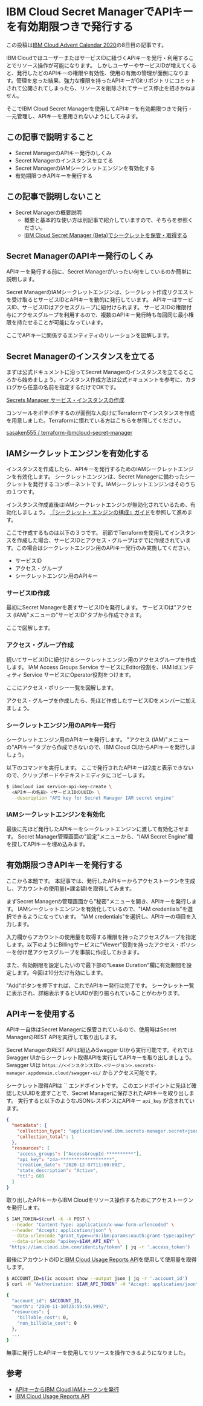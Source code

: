 # IBM Cloud Secret ManagerでAPIキーを有効期限つきで発行する

この投稿は[IBM Cloud Advent Calendar 2020](https://qiita.com/advent-calendar/2020/ibmcloud)の8日目の記事です。

IBM CloudではユーザーまたはサービスIDに紐づくAPIキーを発行・利用することでリソース操作が可能になります。
しかしユーザーやサービスIDが増えてくると、発行したどのAPIキーの権限や有効性、使用の有無の管理が面倒になります。管理を怠った結果、強力な権限を持ったAPIキーがGitリポジトリにコミットされて公開されてしまったら、リソースを削除されてサービス停止を招きかねません。

そこでIBM Cloud Secret Managerを使用してAPIキーを有効期限つきで発行・一元管理し、APIキーを悪用されないようにしてみます。


## この記事で説明すること

* Secret ManagerのAPIキー発行のしくみ
* Secret Managerのインスタンスを立てる
* Secret ManagerのIAMシークレットエンジンを有効化する
* 有効期限つきAPIキーを発行する


## この記事で説明しないこと

* Secret Managerの概要説明
  * 概要と基本的な使い方は別記事で紹介していますので、そちらを参照ください。
  * [IBM Cloud Secret Manager (Beta)でシークレットを保管・取得する](https://ponzmild.hatenablog.com/entry/2020/11/28/002322)


## Secret ManagerのAPIキー発行のしくみ

APIキーを発行する前に、Secret Managerがいったい何をしているのか簡単に説明します。

Secret ManagerのIAMシークレットエンジンは、シークレット作成リクエストを受け取るとサービスIDとAPIキーを動的に発行しています。
APIキーはサービスID、サービスIDはアクセスグループに紐付けられます。
サービスIDの権限付与にアクセスグループを利用するので、複数のAPIキー発行時も毎回同じ最小権限を持たせることが可能になっています。

ここでAPIキーに関係するエンティティのリレーションを図解します。


## Secret Managerのインスタンスを立てる

まずは公式ドキュメントに沿ってSecret Managerのインスタンスを立てるところから始めましょう。インスタンス作成方法は公式ドキュメントを参考に、カタログから任意の名前を指定するだけでOKです。

[Secrets Manager サービス・インスタンスの作成](https://cloud.ibm.com/docs/secrets-manager?topic=secrets-manager-create-instance)

コンソールをポチポチするのが面倒な人向けにTerraformでインスタンスを作成を用意しました。Terraformに慣れている方はこちらを参照してください。

[sasaken555
/
terraform-ibmcloud-secret-manager](https://github.com/sasaken555/terraform-ibmcloud-secret-manager)

## IAMシークレットエンジンを有効化する

インスタンスを作成したら、APIキーを発行するためのIAMシークレットエンジンを有効化します。
シークレットエンジンは、Secret Managerに備わったシークレットを発行するコンポーネントです。IAMシークレットエンジンはそのうちの１つです。

インスタンス作成直後はIAMシークレットエンジンが無効化されているため、有効化しましょう。
[『シークレット・エンジンの構成』ガイド](https://cloud.ibm.com/docs/secrets-manager?topic=secrets-manager-secret-engines)を参照して進めます。

ここで作成するものは以下の３つです。
前節でTerraformを使用してインスタンスを作成した場合、サービスIDとアクセス・グループはすでに作成されています。この場合はシークレットエンジン用のAPIキー発行のみ実施してください。

* サービスID
* アクセス・グループ
* シークレットエンジン用のAPIキー

### サービスID作成

最初にSecret Managerを表すサービスIDを発行します。
サービスIDは"アクセス (IAM)"メニューの"サービスID"タブから作成できます。

ここで図解します。

### アクセス・グループ作成

続いてサービスIDに紐付けるシークレットエンジン用のアクセスグループを作成します。
IAM Access Groups Service サービスにEditor役割を、IAM Idエンティティ Service サービスにOperator役割をつけます。

ここにアクセス・ポリシー一覧を図解します。

アクセス・グループを作成したら、先ほど作成したサービスIDをメンバーに加えましょう。

### シークレットエンジン用のAPIキー発行

シークレットエンジン用のAPIキーを発行します。
"アクセス (IAM)"メニューの"APIキー"タブから作成できないので、IBM Cloud CLIからAPIキーを発行しましょう。

以下のコマンドを実行します。
ここで発行されたAPIキーは2度と表示できないので、クリップボードやテキストエディタにコピーします。

```bash
$ ibmcloud iam service-api-key-create \
  <APIキーの名前> <サービスIDのUUID> \
  --description "API key for Secret Manager IAM secret engine" 
```

### IAMシークレットエンジンを有効化

最後に先ほど発行したAPIキーをシークレットエンジンに渡して有効化させます。
Secret Manager管理画面の"設定"メニューから、"IAM Secret Engine"欄を探してAPIキーを埋め込みます。

## 有効期限つきAPIキーを発行する

ここから本題です。
本記事では、発行したAPIキーからアクセストークンを生成し、アカウントの使用量(=課金額)を取得してみます。

まずSecret Managerの管理画面から"秘密"メニューを開き、APIキーを発行します。
IAMシークレットエンジンを有効化しているので、"IAM credentials"を選択できるようになっています。
"IAM credentials"を選択し、APIキーの項目を入力します。

入力欄からアカウントの使用量を取得する権限を持ったアクセスグループを指定します。以下のようにBillingサービスに"Viewer"役割を持ったアクセス・ポリシーを付け足アクセスグループを事前に作成しておきます。

また、有効期限を設定したいので最下部の"Lease Duration"欄に有効期間を設定します。今回は10分だけ有効にします。

"Add"ボタンを押下すれば、これでAPIキー発行は完了です。
シークレット一覧に表示され、詳細表示するとUUIDが割り振られていることがわかります。

## APIキーを使用する

APIキー自体はSecret Managerに保管されているので、使用時はSecret ManagerのREST APIを実行して取り出します。

Secret ManagerのREST APIは組込みSwagger UIから実行可能です。それではSwagger UIからシークレット取得APIを実行してAPIキーを取り出しましょう。
Swagger UIは `https://<インスタンスID>.<リージョン>.secrets-manager.appdomain.cloud/swagger-ui/` からアクセス可能です。

シークレット取得APIは `` エンドポイントです。
このエンドポイントに先ほど確認したUUIDを渡すことで、Secret Managerに保存されたAPIキーを取り出します。
実行すると以下のようなJSONレスポンスにAPIキー `api_key` が含まれています。

```json
{
  "metadata": {
    "collection_type": "application/vnd.ibm.secrets-manager.secret+json",
    "collection_total": 1
  },
  "resources": [
    "access_groups": ["AccessGroupId-**********"],
    "api_key": "z4a-*******************",
    "creation_date": "2020-12-07T11:00:00Z",
    "state_description": "Active",
    "ttl": 600
  ]
}
```

取り出したAPIキーからIBM Cloudをリソース操作するためにアクセストークンを発行します。

```bash
$ IAM_TOKEN=$(curl -k -X POST \
  --header "Content-Type: application/x-www-form-urlencoded" \
  --header "Accept: application/json" \
  --data-urlencode "grant_type=urn:ibm:params:oauth:grant-type:apikey" \
  --data-urlencode "apikey=$IAM_API_KEY" \
 "https://iam.cloud.ibm.com/identity/token" | jq -r '.access_token')
```

最後にアカウントのIDと[IBM Cloud Usage Reports API](https://cloud.ibm.com/apidocs/metering-reporting)を使用して使用量を取得します。

```bash
$ ACCOUNT_ID=$(ic account show --output json | jq -r '.account_id')
$ curl -H "Authorization: $IAM_API_TOKEN" -H "Accept: application/json" "https://billing.cloud.ibm.com/v4/accounts/$ACCOUNT_ID/summary/2020-11" | jq .

{
  "account_id": $ACCOUNT_ID,
  "month": "2020-11-30T23:59:59.999Z",
  "resources": {
    "billable_cost": 0,
    "non_billable_cost": 0
  },
  ...
}
```

無事に発行したAPIキーを使用してリソースを操作できるようになりました。

## 参考

* [APIキーからIBM Cloud IAMトークンを発行](https://cloud.ibm.com/apidocs/secrets-manager#authentication)
* [IBM Cloud Usage Reports API](https://cloud.ibm.com/apidocs/metering-reporting)
